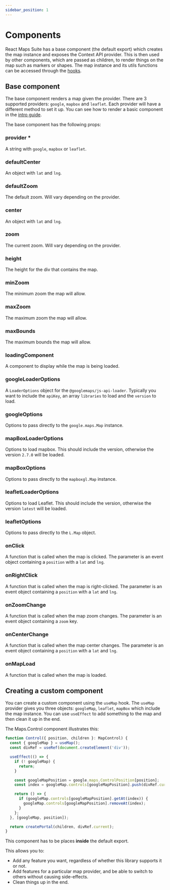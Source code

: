 ```yaml
---
sidebar_position: 1
---
```


# Components

React Maps Suite has a base component (the default export) which creates the map instance and exposes the Context API provider. This is then used by other components, which are passed as children, to render things on the map such as markers or shapes. The map instance and its utils functions can be accessed through the [hooks](hooks).

## Base component

The base component renders a map given the provider. There are 3 supported providers: `google`, `mapbox` and `leaflet`. Each provider will have a different method to set it up. You can see how to render a basic component in the [intro guide](../intro).

The base component has the following props:

### provider *
A string with `google`, `mapbox` or `leaflet`.

### defaultCenter
An object with `lat` and `lng`.

### defaultZoom
The default zoom. Will vary depending on the provider.

### center
An object with `lat` and `lng`.

### zoom
The current zoom. Will vary depending on the provider.

### height
The height for the div that contains the map.

### minZoom
The minimum zoom the map will allow.

### maxZoom
The maximum zoom the map will allow.

### maxBounds
The maximum bounds the map will allow.

### loadingComponent
A component to display while the map is being loaded.

### googleLoaderOptions
A `LoaderOptions` object for the `@googlemaps/js-api-loader`. Typically you want to include the `apiKey`, an array `libraries` to load and the `version` to load.

### googleOptions
Options to pass directly to the `google.maps.Map` instance.

### mapBoxLoaderOptions
Options to load mapbox. This should include the version, otherwise the version `2.7.0` will be loaded.

### mapBoxOptions
Options to pass directly to the `mapboxgl.Map` instance.

### leafletLoaderOptions
Options to load Leaflet. This should include the version, otherwise the version `latest` will be loaded.

### leafletOptions
Options to pass directly to the `L.Map` object.

### onClick
A function that is called when the map is clicked. The parameter is an event object containing a `position` with a `lat` and `lng`.

### onRightClick
A function that is called when the map is right-clicked. The parameter is an event object containing a `position` with a `lat` and `lng`.

### onZoomChange
A function that is called when the map zoom changes. The parameter is an event object containing a `zoom` key.

### onCenterChange
A function that is called when the map center changes. The parameter is an event object containing a `position` with a `lat` and `lng`.

### onMapLoad
A function that is called when the map is loaded.

## Creating a custom component

You can create a custom component using the `useMap` hook. The `useMap` provider gives you three objects: `googleMap`, `leaflet`, `mapBox` which include the map instance. You can use `useEffect` to add something to the map and then clean it up in the end.

The Maps.Control component illustrates this:

```jsx
function Control({ position, children }: MapControl) {
  const { googleMap } = useMap();
  const divRef = useRef(document.createElement('div'));

  useEffect(() => {
    if (! googleMap) {
      return;
    }

    const googleMapPosition = google.maps.ControlPosition[position];
    const index = googleMap.controls[googleMapPosition].push(divRef.current);

    return () => {
      if (googleMap.controls[googleMapPosition].getAt(index)) {
        googleMap.controls[googleMapPosition].removeAt(index);
      }
    };
  }, [googleMap, position]);

  return createPortal(children, divRef.current);
}
```

This component has to be places **inside** the default export.

This allows you to:
* Add any feature you want, regardless of whether this library supports it or not.
* Add features for a particular map provider, and be able to switch to others without causing side-effects.
* Clean things up in the end.
